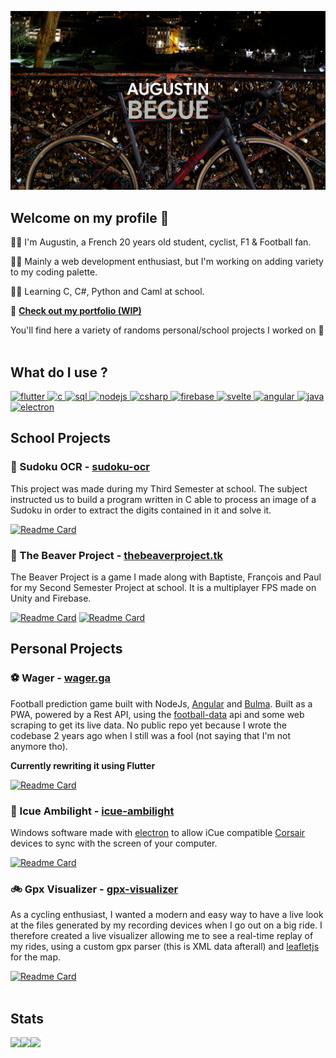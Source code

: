 ![banner](./banner_1440.png)

## Welcome on my profile 👋
🙋‍♂️ I'm Augustin, a French 20 years old student, cyclist, F1 & Football fan.

👨‍💻 Mainly a web development enthusiast, but I'm working on adding variety to my coding palette.

👨‍🎓 Learning C, C#, Python and Caml at school.

🔗 **[Check out my portfolio (WIP)](https://begue.cc)**

You'll find here a variety of randoms personal/school projects I worked on 🌝
<br>
<br>

## What do I use ?
<p>
   <a href="https://github.com/augustinbegue?tab=repositories&q=&type=&language=dart&sort=" target="blank_">
<img alt="flutter" src="https://img.shields.io/badge/Flutter-66B1F1?logo=flutter&logoColor=white&style=for-the-badge" />
  </a>
 <a href="https://github.com/augustinbegue?tab=repositories&q=&type=&language=c&sort=" target="blank_">
<img alt="c" src="https://img.shields.io/badge/C-00589D?logo=c&logoColor=white&style=for-the-badge" />
    </a>
  <a href="https://github.com/search?q=user%3Aaugustinbegue+sql&type=code" target="blank_">
    <img alt="sql" src="https://img.shields.io/badge/SQL-00618A?logo=PostgreSQL&logoColor=white&style=for-the-badge" />
   </a>
<a href="https://github.com/augustinbegue?tab=repositories&q=&type=&language=c%23&sort=" target="blank_">
 <img alt="nodejs" src="https://img.shields.io/badge/Node-76AD64?logo=Node.js&logoColor=white&style=for-the-badge" />
</a>   
<a href="https://github.com/augustinbegue?tab=repositories&q=&type=&language=c%23&sort=" target="blank_">
 <img alt="csharp" src="https://img.shields.io/badge/C%23-189F20?logo=csharp&logoColor=white&style=for-the-badge" />
</a>
     <a href="https://github.com/search?q=user%3Aaugustinbegue+firebase&type=code" target="blank_">
<img alt="firebase" src="https://img.shields.io/badge/Firebase-F5850D?logo=firebase&logoColor=white&style=for-the-badge" />
      </a>
 <a href="https://github.com/augustinbegue?tab=repositories&q=&type=&language=svelte&sort=" target="blank_">
  <img alt="svelte" src="https://img.shields.io/badge/svelte-%23f1413d.svg?style=for-the-badge&logo=svelte&logoColor=white" />
 </a>
      <a href="https://github.com/search?q=user%3Aaugustinbegue+angular&type=code" target="blank_">
<img alt="angular" src="https://img.shields.io/badge/angular%20-%23DD0031.svg?&style=for-the-badge&logo=angular&logoColor=white" />
       </a>
    <a href="https://github.com/search?q=user%3Aaugustinbegue+sql&type=code" target="blank_">
    <img alt="java" src="https://img.shields.io/badge/Java-EC2025?logo=java&logoColor=white&style=for-the-badge" />
   </a>
       <a href="https://github.com/search?q=user%3Aaugustinbegue+electron&type=code" target="blank_">
<img alt="electron" src="https://img.shields.io/badge/Electron-2B2E3B?logo=electron&logoColor=9EE9F8&style=for-the-badge" />
        </a>
</p>

## School Projects
 
  
### 🔳 Sudoku OCR - [sudoku-ocr](https://github.com/augustinbegue/sudoku-ocr)
  
This project was made during my Third Semester at school. The subject instructed us to build a program written in C able to process an image of a Sudoku in order to extract the digits contained in it and solve it.

[![Readme Card](https://github-readme-stats.vercel.app/api/pin/?username=augustinbegue&repo=sudoku-ocr&bg_color=0d1117&hide_border=true&text_color=c9d1d9)](https://github.com/augustinbegue/sudoku-ocr)

### 🔫 The Beaver Project - [thebeaverproject.tk](https://thebeaverproject.tk)

The Beaver Project is a game I made along with Baptiste, François and Paul for my Second Semester Project at school. It is a multiplayer FPS made on Unity and Firebase.

[![Readme Card](https://github-readme-stats.vercel.app/api/pin/?username=augustinbegue&repo=the-beaver-project-game&bg_color=0d1117&hide_border=true&text_color=c9d1d9)](https://github.com/augustinbegue/the-beaver-project-game)
[![Readme Card](https://github-readme-stats.vercel.app/api/pin/?username=augustinbegue&repo=the-beaver-project-website&bg_color=0d1117&hide_border=true&text_color=c9d1d9)](https://github.com/augustinbegue/the-beaver-project-website)

## Personal Projects

### ⚽ Wager - [wager.ga](https://wager.ga)

Football prediction game built with NodeJs, [Angular](https://angular.io/) and [Bulma](https://bulma.io/). Built as a PWA, powered by a Rest API, using the [football-data](https://www.football-data.org/) api and some web scraping to get its live data. No public repo yet because I wrote the codebase 2 years ago when I still was a fool (not saying that I'm not anymore tho).

**Currently rewriting it using Flutter**

[![Readme Card](https://github-readme-stats.vercel.app/api/pin/?username=augustinbegue&repo=wager&bg_color=0d1117&hide_border=true&text_color=c9d1d9)](https://github.com/augustinbegue/wager)
<br>

### 🚥 Icue Ambilight - [icue-ambilight](https://github.com/augustinbegue/icue-ambilight)
Windows software made with [electron](https://www.electronjs.org/) to allow iCue compatible [Corsair](https://www.corsair.com/) devices to sync with the screen of your computer.

[![Readme Card](https://github-readme-stats.vercel.app/api/pin/?username=augustinbegue&repo=icue-ambilight&bg_color=0d1117&hide_border=true&text_color=c9d1d9)](https://github.com/augustinbegue/icue-ambilight)
<br>

### 🚲 Gpx Visualizer - [gpx-visualizer](https://augustinbegue.github.io/gpx-visualizer/)

As a cycling enthusiast, I wanted a modern and easy way to have a live look at the files generated by my recording devices when I go out on a big ride.
I therefore created a live visualizer allowing me to see a real-time replay of my rides, using a custom gpx parser (this is XML data afterall) and [leafletjs](https://leafletjs.com/) for the map.

[![Readme Card](https://github-readme-stats.vercel.app/api/pin/?username=augustinbegue&repo=gpx-visualizer&bg_color=0d1117&hide_border=true&text_color=c9d1d9)](https://github.com/augustinbegue/gpx-visualizer)
<br>
<br>


## Stats
 
![](https://komarev.com/ghpvc/?username=augustinbegue&style=flat-square&color=0d1117)
<img align="left" src="https://github-readme-stats.vercel.app/api?username=augustinbegue&show_icons=true&count_private=true&bg_color=0d1117&hide_border=true&text_color=c9d1d9">
<img align="left" src="https://github-readme-stats.vercel.app/api/top-langs/?username=augustinbegue&show_icons=true&count_private=true&bg_color=0d1117&hide_border=true&text_color=c9d1d9&layout=compact">
